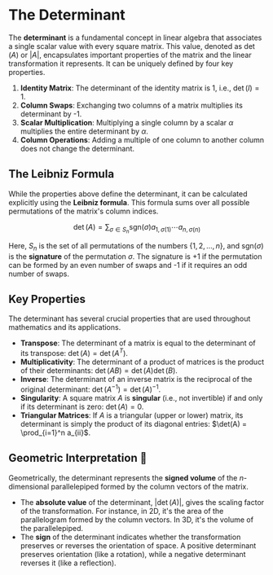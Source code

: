 # The Determinant

The **determinant** is a fundamental concept in linear algebra that associates a single scalar value with every square matrix. This value, denoted as $\det(A)$ or $|A|$, encapsulates important properties of the matrix and the linear transformation it represents. It can be uniquely defined by four key properties.

1.  **Identity Matrix**: The determinant of the identity matrix is 1, i.e., $\det(I) = 1$.
2.  **Column Swaps**: Exchanging two columns of a matrix multiplies its determinant by -1.
3.  **Scalar Multiplication**: Multiplying a single column by a scalar $\alpha$ multiplies the entire determinant by $\alpha$.
4.  **Column Operations**: Adding a multiple of one column to another column does not change the determinant.

## The Leibniz Formula

While the properties above define the determinant, it can be calculated explicitly using the **Leibniz formula**. This formula sums over all possible permutations of the matrix's column indices.

$$
\det(A) = \sum_{\sigma \in S_n} \text{sgn}(\sigma)
a_{1,\sigma(1)} \cdots a_{n,\sigma(n)}
$$

Here, $S_n$ is the set of all permutations of the numbers $\{1, 2, \dots, n\}$, and $\text{sgn}(\sigma)$ is the **signature** of the permutation $\sigma$. The signature is +1 if the permutation can be formed by an even number of swaps and -1 if it requires an odd number of swaps.

## Key Properties

The determinant has several crucial properties that are used throughout mathematics and its applications.

* **Transpose**: The determinant of a matrix is equal to the determinant of its transpose: $\det(A) = \det(A^T)$.
* **Multiplicativity**: The determinant of a product of matrices is the product of their determinants: $\det(AB) = \det(A)\det(B)$.
* **Inverse**: The determinant of an inverse matrix is the reciprocal of the original determinant: $\det(A^{-1}) = \det(A)^{-1}$.
* **Singularity**: A square matrix $A$ is **singular** (i.e., not invertible) if and only if its determinant is zero: $\det(A) = 0$.
* **Triangular Matrices**: If $A$ is a triangular (upper or lower) matrix, its determinant is simply the product of its diagonal entries: $\det(A) = \prod_{i=1}^n a_{ii}$.

## Geometric Interpretation 📐

Geometrically, the determinant represents the **signed volume** of the $n$-dimensional parallelepiped formed by the column vectors of the matrix.

* The **absolute value** of the determinant, $|\det(A)|$, gives the scaling factor of the transformation. For instance, in 2D, it's the area of the parallelogram formed by the column vectors. In 3D, it's the volume of the parallelepiped.
* The **sign** of the determinant indicates whether the transformation preserves or reverses the orientation of space. A positive determinant preserves orientation (like a rotation), while a negative determinant reverses it (like a reflection).
